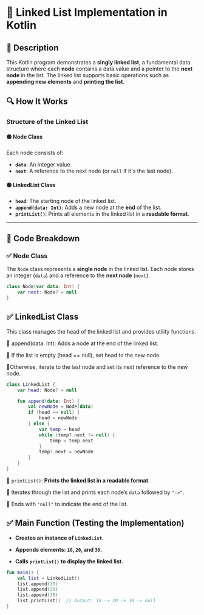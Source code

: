 # 📌 Linked List Implementation in Kotlin

## 🚀 Description
This Kotlin program demonstrates a **singly linked list**, a fundamental data structure where each **node** contains a data value and a pointer to the **next node** in the list. The linked list supports basic operations such as **appending new elements** and **printing the list**.

## 🔍 How It Works

### **Structure of the Linked List**
#### 🟢 **Node Class**
Each node consists of:
- **`data`**: An integer value.
- **`next`**: A reference to the next node (or `null` if it's the last node).

#### 🟢 **LinkedList Class**
- **`head`**: The starting node of the linked list.
- **`append(data: Int)`**: Adds a new node at the **end** of the list.
- **`printList()`**: Prints all elements in the linked list in a **readable format**.

---

## 📂 Code Breakdown

### ✅ **Node Class**
The `Node` class represents a **single node** in the linked list. Each node stores an integer (`data`) and a reference to the **next node** (`next`).

```kotlin
class Node(var data: Int) {
    var next: Node? = null
}
```
## ✅ LinkedList Class
This class manages the head of the linked list and provides utility functions.

🔹 append(data: Int): Adds a node at the end of the linked list.

🔹 If the list is empty (head == null), set head to the new node.

🔹Otherwise, iterate to the last node and set its next reference to the new node.

```kotlin
class LinkedList {
    var head: Node? = null

    fun append(data: Int) {
        val newNode = Node(data)
        if (head == null) {
            head = newNode
        } else {
            var temp = head
            while (temp?.next != null) {
                temp = temp.next
            }
            temp?.next = newNode
        }
    }
}
```
🔹 `printList()`: **Prints the linked list in a readable format**.

🔹 Iterates through the list and prints each node’s `data` followed by `"->"`.

🔹 Ends with `"null"` to indicate the end of the list.

## ✅ Main Function (Testing the Implementation)
- **Creates an instance of `LinkedList`**.

- **Appends elements: `10`, `20`, and `30`.**

- **Calls `printList()` to display the linked list.**

```kotlin
fun main() {
    val list = LinkedList()
    list.append(10)
    list.append(20)
    list.append(30)
    list.printList()  // Output: 10 -> 20 -> 30 -> null
}
```
